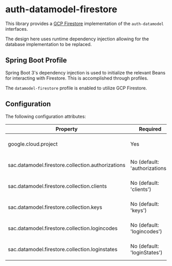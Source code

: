 # auth-datamodel-firestore

This library provides a [GCP Firestore](https://cloud.google.com/firestore) implementation of the `auth-datamodel` interfaces.

The design here uses runtime dependency injection allowing for the database implementation to be replaced.

## Spring Boot Profile

Spring Boot 3's dependency injection is used to initialize the relevant Beans for interacting with Firestore. This is accomplished through profiles.

The `datamodel-firestore` profile is enabled to utilize GCP Firestore.

## Configuration

The following configuration attributes:

| Property                                          | Required                       | Description               |
| ------------------------------------------------- | ------------------------------ | ------------------------- |
| google.cloud.project                              | Yes                            | GCP Project name          |
| sac.datamodel.firestore.collection.authorizations | No (default: 'authorizations') | Firestore collection name |
| sac.datamodel.firestore.collection.clients        | No (default: 'clients')        | Firestore collection name |
| sac.datamodel.firestore.collection.keys           | No (default: 'keys')           | Firestore collection name |
| sac.datamodel.firestore.collection.logincodes     | No (default: 'logincodes')     | Firestore collection name |
| sac.datamodel.firestore.collection.loginstates    | No (default: 'loginStates')    | Firestore collection name |
